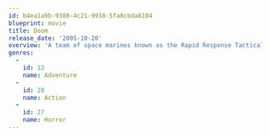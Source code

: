 ```yaml
---
id: b4ea1a9b-9380-4c21-9938-5fa8cbda8104
blueprint: movie
title: Doom
release_date: '2005-10-20'
overview: 'A team of space marines known as the Rapid Response Tactical Squad, led by Sarge, is sent to a science facility on Mars after somebody reports a security breach. There, they learn that the alert came after a test subject, a mass murderer purposefully injected with alien DNA, broke free and began killing people. Dr. Grimm, who is related to team member Reaper, informs them all that the chromosome can mutate humans into monsters -- and is highly infectious.'
genres:
  -
    id: 12
    name: Adventure
  -
    id: 28
    name: Action
  -
    id: 27
    name: Horror
---
```

